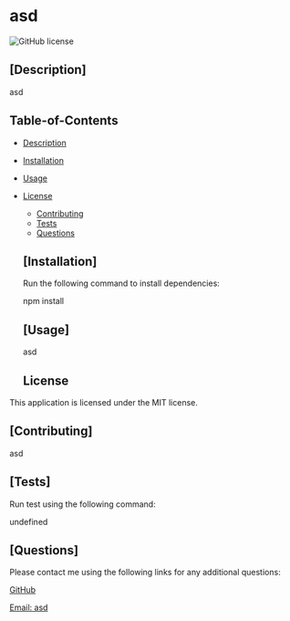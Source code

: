 # asd
  ![GitHub license](https://img.shields.io/badge/license-MIT-blue.svg)

  ## [Description]

  asd

  ## Table-of-Contents

  * [Description](#description)
  * [Installation](#installation)
  * [Usage](#usage)
  
* [License](#license)

  * [Contributing](#contributing)
  * [Tests](#tests)
  * [Questions](#questions)


  ## [Installation]

  Run the following command to install dependencies:

  npm install

  ## [Usage]

  asd

  ## License

This application is licensed under the MIT license.

  ## [Contributing]
  
  asd

  ## [Tests]

  Run test using the following command:

  undefined

  ## [Questions]

  Please contact me using the following links for any additional questions:

  [GitHub](https://github.com/undefined)

  [Email: asd](mailto:asd)
